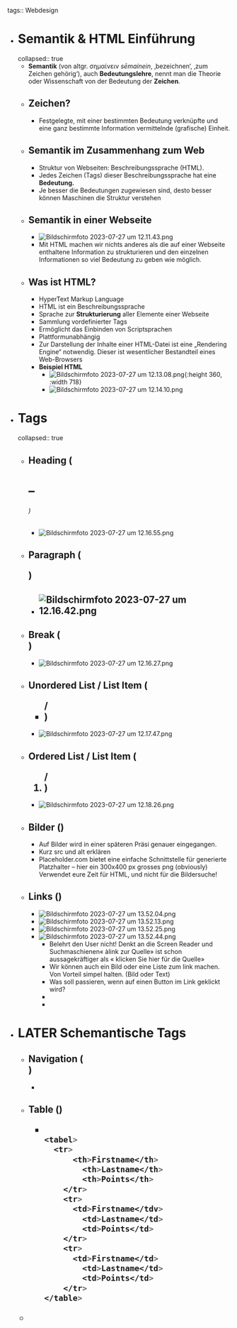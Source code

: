 tags:: Webdesign

- # Semantik & HTML Einführung
  collapsed:: true
	- **Semantik** (von altgr. σημαίνειν *sēmaínein*, ‚bezeichnen‘, ‚zum Zeichen gehörig‘),
	  auch **Bedeutungslehre**, nennt man die Theorie oder Wissenschaft von der Bedeutung der **Zeichen**.
	- ## Zeichen?
		- Festgelegte, mit einer bestimmten Bedeutung verknüpfte und eine ganz bestimmte Information
		  vermittelnde (grafische) Einheit.
	- ## Semantik im Zusammenhang zum Web
		- Struktur von Webseiten: Beschreibungssprache (HTML).
		- Jedes Zeichen (Tags) dieser Beschreibungssprache hat eine **Bedeutung.**
		- Je besser die Bedeutungen zugewiesen sind, desto besser können Maschinen die
		  Struktur verstehen
	- ## Semantik in einer Webseite
		- ![Bildschirmfoto 2023-07-27 um 12.11.43.png](../assets/Bildschirmfoto_2023-07-27_um_12.11.43_1690434705097_0.png)
		- Mit HTML machen wir nichts anderes als die auf einer Webseite enthaltene Information zu
		  strukturieren und den einzelnen Informationen so viel Bedeutung zu geben wie möglich.
	- ## Was ist HTML?
		- HyperText Markup Language
		- HTML ist ein Beschreibungssprache
		- Sprache zur **Strukturierung** aller Elemente einer Webseite
		- Sammlung vordefinierter Tags
		- Ermöglicht das Einbinden von Scriptsprachen
		- Plattformunabhängig
		- Zur Darstellung der Inhalte einer HTML-Datei ist eine „Rendering Engine“
		  notwendig. Dieser ist wesentlicher Bestandteil eines Web-Browsers
		- **Beispiel HTML**
			- ![Bildschirmfoto 2023-07-27 um 12.13.08.png](../assets/Bildschirmfoto_2023-07-27_um_12.13.08_1690434790865_0.png){:height 360, :width 718}
			- ![Bildschirmfoto 2023-07-27 um 12.14.10.png](../assets/Bildschirmfoto_2023-07-27_um_12.14.10_1690434853259_0.png)
- # Tags
  collapsed:: true
	- ## Heading (<h1> – <h6>)
		- ![Bildschirmfoto 2023-07-27 um 12.16.55.png](../assets/Bildschirmfoto_2023-07-27_um_12.16.55_1690435017639_0.png)
	- ## Paragraph (<p>)
		- ![Bildschirmfoto 2023-07-27 um 12.16.42.png](../assets/Bildschirmfoto_2023-07-27_um_12.16.42_1690435004673_0.png)
			-
	- ## Break (<br>)
		- ![Bildschirmfoto 2023-07-27 um 12.16.27.png](../assets/Bildschirmfoto_2023-07-27_um_12.16.27_1690434988665_0.png)
	- ## Unordered List / List Item (<ul> / <li>)
		- ![Bildschirmfoto 2023-07-27 um 12.17.47.png](../assets/Bildschirmfoto_2023-07-27_um_12.17.47_1690435069252_0.png)
	- ## Ordered List / List Item (<ol>/ <li>)
		- ![Bildschirmfoto 2023-07-27 um 12.18.26.png](../assets/Bildschirmfoto_2023-07-27_um_12.18.26_1690435108264_0.png)
	- ## Bilder (<img>)
		- Auf Bilder wird in einer späteren Präsi genauer eingegangen.
		- Kurz src und alt erklären
		- Placeholder.com bietet eine einfache Schnittstelle für generierte Platzhalter – hier ein 300x400 px grosses png (obviously) Verwendet eure Zeit für HTML, und nicht für die Bildersuche!
	- ## Links (<a>)
		- ![Bildschirmfoto 2023-07-27 um 13.52.04.png](../assets/Bildschirmfoto_2023-07-27_um_13.52.04_1690440725578_0.png)
		- ![Bildschirmfoto 2023-07-27 um 13.52.13.png](../assets/Bildschirmfoto_2023-07-27_um_13.52.13_1690440735437_0.png)
		- ![Bildschirmfoto 2023-07-27 um 13.52.25.png](../assets/Bildschirmfoto_2023-07-27_um_13.52.25_1690440751589_0.png)
		- ![Bildschirmfoto 2023-07-27 um 13.52.44.png](../assets/Bildschirmfoto_2023-07-27_um_13.52.44_1690440766196_0.png)
			- Belehrt den User nicht! Denkt an die Screen Reader und Suchmaschienen« àlink
			  zur Quelle» ist schon aussagekräftiger als «<a> klicken Sie hier </a> für die Quelle»
			- Wir können auch ein Bild oder eine Liste zum link machen. Von Vorteil simpel halten. (Bild oder Text)
			- Was soll passieren, wenn auf einen Button im Link geklickt wird?
			-
			-
- # LATER Schemantische Tags
	- ## Navigation (<nav>)
		-
	- ## Table (<table>)
		- ```css
		  
		  <tabel>
		  	<tr>
		      	<th>Firstname</th>
		          <th>Lastname</th>
		          <th>Points</th>
		      </tr>
		      <tr>
		      	<td>Firstname</tdv>
		          <td>Lastname</td>
		          <td>Points</td>
		      </tr>
		      <tr>
		      	<td>Firstname</td>
		          <td>Lastname</td>
		          <td>Points</td>
		      </tr>
		  </table>
		  ```
	-